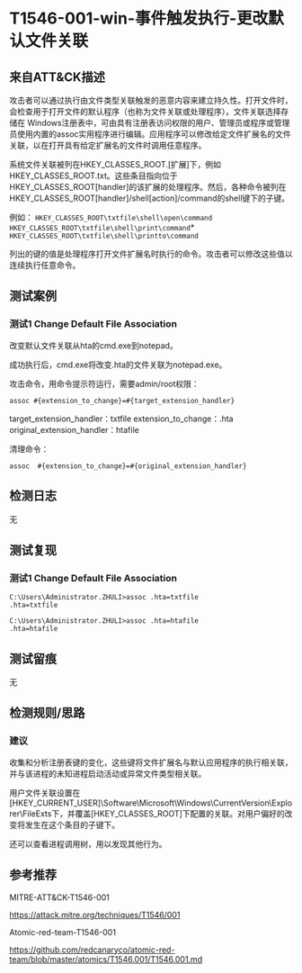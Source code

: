 # T1546-001-win-事件触发执行-更改默认文件关联

## 来自ATT&CK描述

攻击者可以通过执行由文件类型关联触发的恶意内容来建立持久性。打开文件时，会检查用于打开文件的默认程序（也称为文件关联或处理程序）。文件关联选择存储在 Windows注册表中，可由具有注册表访问权限的用户、管理员或程序或管理员使用内置的assoc实用程序进行编辑。应用程序可以修改给定文件扩展名的文件关联，以在打开具有给定扩展名的文件时调用任意程序。

系统文件关联被列在HKEY_CLASSES_ROOT.[扩展]下，例如HKEY_CLASSES_ROOT.txt。这些条目指向位于HKEY_CLASSES_ROOT[handler]的该扩展的处理程序。然后，各种命令被列在HKEY_CLASSES_ROOT[handler]/shell[action]/command的shell键下的子键。

例如：
`HKEY_CLASSES_ROOT\txtfile\shell\open\command`
`HKEY_CLASSES_ROOT\txtfile\shell\print\command`* `HKEY_CLASSES_ROOT\txtfile\shell\printto\command`

列出的键的值是处理程序打开文件扩展名时执行的命令。攻击者可以修改这些值以连续执行任意命令。

## 测试案例

### 测试1 Change Default File Association

改变默认文件关联从hta的cmd.exe到notepad。

成功执行后，cmd.exe将改变.hta的文件关联为notepad.exe。

攻击命令，用命令提示符运行，需要admin/root权限：
```
assoc #{extension_to_change}=#{target_extension_handler}
```

target_extension_handler：txtfile
extension_to_change：.hta
original_extension_handler：htafile

清理命令：
```
assoc  #{extension_to_change}=#{original_extension_handler}
```

## 检测日志

无

## 测试复现
### 测试1 Change Default File Association
```
C:\Users\Administrator.ZHULI>assoc .hta=txtfile
.hta=txtfile

C:\Users\Administrator.ZHULI>assoc .hta=htafile
.hta=htafile
```
## 测试留痕

无

## 检测规则/思路

### 建议

收集和分析注册表键的变化，这些键将文件扩展名与默认应用程序的执行相关联，并与该进程的未知进程启动活动或异常文件类型相关联。

用户文件关联设置在[HKEY_CURRENT_USER]\Software\Microsoft\Windows\CurrentVersion\Explorer\FileExts下，并覆盖[HKEY_CLASSES_ROOT]下配置的关联。对用户偏好的改变将发生在这个条目的子键下。

还可以查看进程调用树，用以发现其他行为。

## 参考推荐

MITRE-ATT&CK-T1546-001

<https://attack.mitre.org/techniques/T1546/001>

Atomic-red-team-T1546-001

<https://github.com/redcanaryco/atomic-red-team/blob/master/atomics/T1546.001/T1546.001.md>
